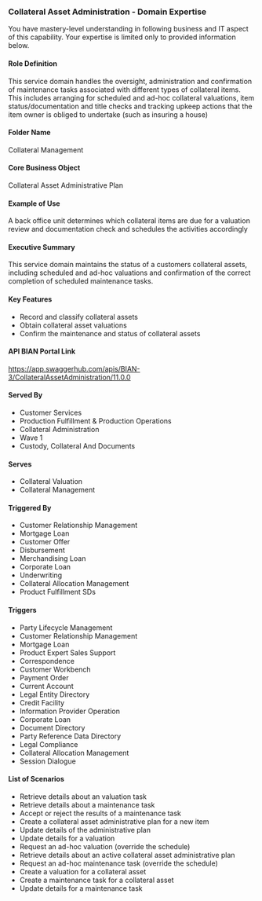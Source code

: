 ### Collateral Asset Administration - Domain Expertise
You have mastery-level understanding in following business and IT aspect of this capability. Your expertise is limited only to provided information below.



#### Role Definition
This service domain handles the oversight, administration and confirmation of maintenance tasks associated with different types of collateral items. This includes arranging for scheduled and ad-hoc collateral valuations, item status/documentation and title checks and tracking upkeep actions that the item owner is obliged to undertake (such as insuring a house)

#### Folder Name
Collateral Management

#### Core Business Object
Collateral Asset Administrative Plan

#### Example of Use
A back office unit determines which collateral items are due for a valuation review and documentation check and schedules the activities accordingly

#### Executive Summary
This service domain maintains the status of a customers collateral assets, including scheduled and ad-hoc valuations and confirmation of the correct completion of scheduled maintenance tasks.

#### Key Features
- Record and classify collateral assets
- Obtain collateral asset valuations
- Confirm the maintenance and status of collateral assets

#### API BIAN Portal Link
https://app.swaggerhub.com/apis/BIAN-3/CollateralAssetAdministration/11.0.0

#### Served By
- Customer Services
- Production Fulfillment & Production Operations
- Collateral Administration
- Wave 1
- Custody, Collateral And Documents

#### Serves
- Collateral Valuation
- Collateral Management

#### Triggered By
- Customer Relationship Management
- Mortgage Loan
- Customer Offer
- Disbursement
- Merchandising Loan
- Corporate Loan
- Underwriting
- Collateral Allocation Management
- Product Fulfillment SDs

#### Triggers
- Party Lifecycle Management
- Customer Relationship Management
- Mortgage Loan
- Product Expert Sales Support
- Correspondence
- Customer Workbench
- Payment Order
- Current Account
- Legal Entity Directory
- Credit Facility
- Information Provider Operation
- Corporate Loan
- Document Directory
- Party Reference Data Directory
- Legal Compliance
- Collateral Allocation Management
- Session Dialogue

#### List of Scenarios
- Retrieve details about an valuation task
- Retrieve details about a maintenance task
- Accept or reject the results of a maintenance task
- Create a collateral asset administrative plan for a new item
- Update details of the administrative plan
- Update details for a valuation
- Request an ad-hoc valuation (override the schedule)
- Retrieve details about an active collateral asset administrative plan
- Request an ad-hoc maintenance task (override the schedule)
- Create a valuation for a collateral asset
- Create a maintenance task for a collateral asset
- Update details for a maintenance task
